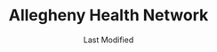 ---
layout: location-page
date: Last Modified
description: "Local COVID-19 testing is available at Allegheny Health Network in Monroeville, Pennsylvania, USA."
permalink: "locations/pennsylvania/monroeville/allegheny-health-network/"
tags:
  - locations
  - pennsylvania
title: Allegheny Health Network
uniqueName: allegheny-health-network
state: Pennsylvania
stateAbbr: PA
hood: "Allegheny County"
address: "4220 William Penn Highway"
city: "Monroeville"
zip: "15146"
zipsNearby: "15610 15520 15611 15411 16210 15310 15001 15412 15413 15101 15710 15612 15003 15311 15711 15613 15712 15615 15920 15616 15617 15004 15312 15618 15005 15006 15007 15714 15760 15313 15009 15921 15010 15012 15922 15314 15530 16112 15102 16211 15715 15716 15717 15750 15315 15923 15531 15546 15619 16016 16017 16018 16020 15532 15014 15104 15620 15015 15316 15017 15415 15416 15417 16022 15720 15018 15019 15020 15021 16001 16002 16003 16023 16212 15924 15419 16213 16024 15621 15317 15339 15420 15320 15106 15722 15925 15321 15926 15421 15723 15622 15022 15721 15724 15422 16624 15024 16025 15025 15623 16214 15725 15322 15323 15026 16372 15727 15728 15761 15423 15324 15927 15729 15424 15485 15425 16027 15027 15731 15108 15829 15028 16218 15624 15732 15739 15030 15325 15031 16221 15032 15427 16115 15625 15928 15428 16222 15733 15626 15429 15627 15430 15327 15929 16223 15734 15628 15033 15034 15431 15432 15930 15110 16028 16029 15035 15433 15112 15629 16030 15931 16116 15330 15434 15736 15037 15331 16117 15737 15038 15934 15738 16373 16120 16033 15631 15632 15435 15436 15538 16224 15437 15438 16034 15332 16123 15633 16226 16228 16035 15540 16036 15333 15042 16229 15541 15549 15334 15542 15336 15043 15440 15044 15741 15045 15742 15116 15046 15634 15544 15337 15047 15338 15601 15605 15606 15442 16127 15744 15635 16037 15636 16038 15049 16646 16675 16230 15745 16039 15637 15443 15340 15444 16040 15746 16132 15341 15935 15953 15747 15713 15748 15120 15050 15936 15445 15638 15342 15639 15640 15641 15126 15701 15705 15446 15051 15052 15127 15642 15447 16133 15448 15644 15344 15547 15937 15053 15901 15902 15904 15905 15906 15907 15909 15915 15945 15646 16041 15449 16374 15752 16201 16232 15847 16136 16331 15450 15451 16375 15054 15647 15650 15655 15055 15454 15656 15056 15455 15456 15129 15658 15938 16234 15940 15660 15661 15754 15662 16045 15458 15057 16236 15756 15131 15132 15133 15134 15135 15136 15663 15664 15665 16238 15345 15759 15551 15459 16046 16066 15460 15410 15461 15346 16240 15347 15462 16137 15463 15552 15059 15060 15464 15348 15942 15061 15062 15063 15064 15465 15349 15666 15668 15350 15943 15065 15351 15670 15553 16140 16242 16253 15066 16101 16102 16103 16105 16107 16108 15671 15067 15466 15944 15352 16141 15467 15068 15069 15672 16142 16172 15762 15353 15469 15673 15137 16048 15674 16244 15071 15139 16245 15470 15764 15472 16049 16668 15675 15765 15473 16050 15122 15123 15140 15146 15201 15202 15203 15204 15205 15206 15207 15208 15209 15210 15211 15212 15213 15214 15215 15216 15217 15218 15219 15220 15221 15222 15223 15224 15225 15226 15227 15228 15229 15230 15231 15232 15233 15234 15235 15236 15237 15238 15239 15240 15241 15242 15243 15244 15250 15251 15252 15253 15254 15255 15257 15258 15259 15260 15261 15262 15264 15265 15267 15268 15270 15272 15274 15275 15276 15277 15278 15279 15281 15282 15283 15286 15289 15290 15295 15676 16246 15439 15474 15946 16051 15142 15072 16052 15329 16143 15730 15763 15767 15770 15776 15784 15677 16053 15475 15948 15357 15358 15678 16248 15949 15074 15758 15771 15557 15359 15476 15477 15772 15679 15075 16249 15076 16250 15773 15951 16054 15680 15558 15565 15952 15681 16055 16056 15360 15682 15683 15954 15143 15560 15774 16254 15077 15955 15561 15684 16255 16021 16057 15078 16256 15478 15479 15480 15501 15502 15510 15555 15956 15081 15361 15685 15775 15362 15686 15144 15562 15687 15777 15482 15483 15548 15563 15363 16258 15082 15958 15864 15083 15364 15084 15688 15365 16259 16261 15778 15959 15779 15085 16058 15145 15957 15960 15484 15401 15689 16059 15780 15486 15690 15366 15367 15147 15368 16155 15961 16156 15781 15488 16157 15301 15370 15087 15691 15376 15088 15377 15378 15783 15489 15379 15692 15089 16692 16160 16061 15086 15090 15095 15096 15490 15693 15492 15091 15148 15962 15963 15380 16262 15695 16263 15696 15697 15698 16063 26030 26031 26032 26033 26034 26035 26036 26037 26038 26040 26047 26050 26056 26058 26059 26060 26062 26070 26074 26003 26075 26521 26524 26525 26527 26531 26534 26541 26542 26501 26502 26504 26505 26506 26507 26508 26543 26544 26546 26590 43901 43903 43905 43906 43908 43909 43910 43912 43913 43916 44408 43917 43920 44413 43925 44415 43926 43930 43974 43976 43932 43934 44431 44432 44492 44436 43935 43937 43938 43939 43940 44441 44442 44443 44445 44452 44454 43941 43943 43944 44455 43945 43947 43948 43952 43953 43961 44471 43962 43963 43964 44490 43968 43970 43971 21520 21531 21536 15263 15266 15273 15285 15288 15740 16215" 
mapUrl: "http://maps.apple.com/?q=Allegheny+Health+Network&address=4220+William+Penn+Highway,Monroeville,Pennsylvania,15146"
locationType: Drive-thru
phone: "412-689-7348"
website: "https://www.ahn.org/coronavirus/where-to-go-for-help/testing"
onlineBooking: undefined
closed: undefined
closedUpdate: April 17th, 2020
notes: "By appointment only. Requires doctor's referral. Only for individuals with symptoms. Requires phone screen."
days: Weekdays
hours: 9AM-5PM
altDays: Saturdays
altHours: 9AM-1PM
ctaMessage: Learn more
ctaUrl: "https://www.ahn.org/coronavirus/where-to-go-for-help/testing"
---